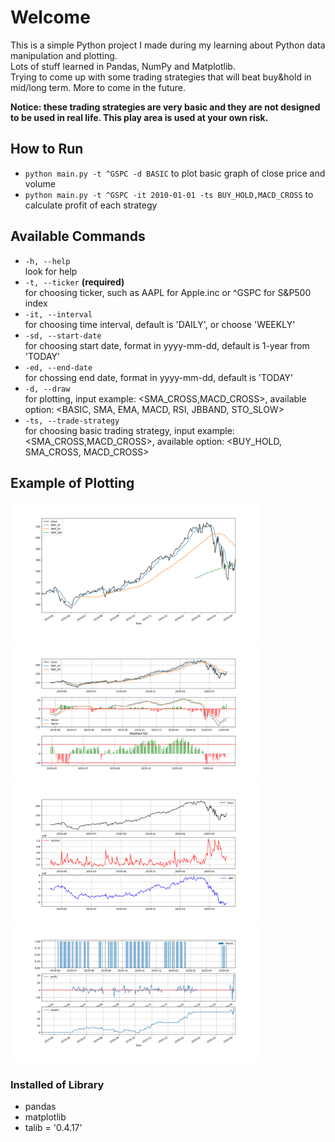 # Welcome

This is a simple Python project I made during my learning about Python data manipulation and plotting.<br/>
Lots of stuff learned in Pandas, NumPy and Matplotlib.<br/>
Trying to come up with some trading strategies that will beat buy&hold in mid/long term.
More to come in the future.

**Notice: these trading strategies are very basic and they are not designed to be used in real life. This play area is used at your own risk.** 


## How to Run

- ```python main.py -t ^GSPC -d BASIC``` to plot basic graph of close price and volume
- ```python main.py -t ^GSPC -it 2010-01-01 -ts BUY_HOLD,MACD_CROSS``` to calculate profit of each strategy


## Available Commands

- ```-h, --help```<br/>
  look for help
- ```-t, --ticker``` **(required)**<br/>
  for choosing ticker, such as AAPL for Apple.inc or ^GSPC for S&P500 index
- ```-it, --interval```<br/>
  for choosing time interval, default is 'DAILY', or choose 'WEEKLY'
- ```-sd, --start-date```<br/>
  for choosing start date, format in yyyy-mm-dd, default is 1-year from 'TODAY'
- ```-ed, --end-date```<br/>
  for chossing end date, format in yyyy-mm-dd, default is 'TODAY'
- ```-d, --draw```<br/>
  for plotting, input example: <SMA_CROSS,MACD_CROSS>, available option: <BASIC, SMA, EMA, MACD, RSI, JBBAND, STO_SLOW>
- ```-ts, --trade-strategy```<br/>
  for choosing basic trading strategy, input example: <SMA_CROSS,MACD_CROSS>, available option: <BUY_HOLD, SMA_CROSS, MACD_CROSS>


## Example of Plotting

<img src="https://github.com/ywang035/Basic-Stock-Graph-Analysis/blob/master/SMA.png" width="400"><img src="https://github.com/ywang035/Basic-Stock-Graph-Analysis/blob/master/EMA+MACD.png" width="400">
<img src="https://github.com/ywang035/Basic-Stock-Graph-Analysis/blob/master/OBV.png" width="400"><img src="https://github.com/ywang035/Basic-Stock-Graph-Analysis/blob/master/MACD_CROSS_Strategy.png" width="400">


### Installed of Library
- pandas
- matplotlib
- talib = '0.4.17'
